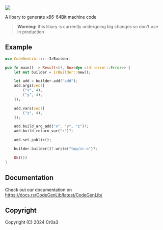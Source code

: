 <img src="https://github.com/Toni-Graphics/CodeGenLib/assets/127748753/83223f5c-72f0-4b20-8380-dd9ec075551b">

A libary to generate x86-64Bit machine code

> **Warning:** this libary is currently undergoing big changes so don't use in production

## Example
```rust
use CodeGenLib::ir::IrBuilder;

pub fn main() -> Result<(), Box<dyn std::error::Error>> {
    let mut builder = IrBuilder::new();

    let add = builder.add("add");
    add.args(vec![
        ("x", 4),
        ("y", 4),
    ]);

    add.vars(vec![
        ("z", 4),
    ]);

    add.build_arg_add("x", "y", "z")?;
    add.build_return_var("z")?;

    add.set_public();

    builder.builder()?.write("tmp/ir.o")?;

    Ok(())
}

```

## Documentation
Check out our documentation on https://docs.rs/CodeGenLib/latest/CodeGenLib/

## Copyright
Copyright (C) 2024 Cr0a3

